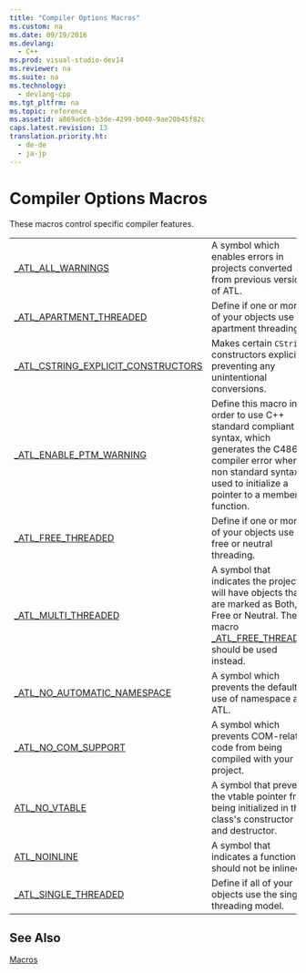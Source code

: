 ```yaml
---
title: "Compiler Options Macros"
ms.custom: na
ms.date: 09/19/2016
ms.devlang: 
  - C++
ms.prod: visual-studio-dev14
ms.reviewer: na
ms.suite: na
ms.technology: 
  - devlang-cpp
ms.tgt_pltfrm: na
ms.topic: reference
ms.assetid: a869adc6-b3de-4299-b040-9ae20b45f82c
caps.latest.revision: 13
translation.priority.ht: 
  - de-de
  - ja-jp
---
```

# Compiler Options Macros
These macros control specific compiler features.  
  
|||  
|-|-|  
|[_ATL_ALL_WARNINGS](../vs140/_ATL_ALL_WARNINGS.md)|A symbol which enables errors in projects converted from previous versions of ATL.|  
|[_ATL_APARTMENT_THREADED](../vs140/_ATL_APARTMENT_THREADED.md)|Define if one or more of your objects use apartment threading.|  
|[_ATL_CSTRING_EXPLICIT_CONSTRUCTORS](../vs140/_ATL_CSTRING_EXPLICIT_CONSTRUCTORS.md)|Makes certain `CString` constructors explicit, preventing any unintentional conversions.|  
|[_ATL_ENABLE_PTM_WARNING](../vs140/_ATL_ENABLE_PTM_WARNING.md)|Define this macro in order to use C++ standard compliant syntax, which generates the C4867 compiler error when a non standard syntax is used to initialize a pointer to a member function.|  
|[_ATL_FREE_THREADED](../vs140/_ATL_FREE_THREADED.md)|Define if one or more of your objects use free or neutral threading.|  
|[_ATL_MULTI_THREADED](../vs140/_ATL_MULTI_THREADED.md)|A symbol that indicates the project will have objects that are marked as Both, Free or Neutral. The macro [_ATL_FREE_THREADED](../vs140/_ATL_FREE_THREADED.md) should be used instead.|  
|[_ATL_NO_AUTOMATIC_NAMESPACE](../vs140/_ATL_NO_AUTOMATIC_NAMESPACE.md)|A symbol which prevents the default use of namespace as ATL.|  
|[_ATL_NO_COM_SUPPORT](../vs140/_ATL_NO_COM_SUPPORT.md)|A symbol which prevents COM-related code from being compiled with your project.|  
|[ATL_NO_VTABLE](../vs140/ATL_NO_VTABLE.md)|A symbol that prevents the vtable pointer from being initialized in the class's constructor and destructor.|  
|[ATL_NOINLINE](../vs140/ATL_NOINLINE.md)|A symbol that indicates a function should not be inlined.|  
|[_ATL_SINGLE_THREADED](../vs140/_ATL_SINGLE_THREADED.md)|Define if all of your objects use the single threading model.|  
  
## See Also  
 [Macros](../vs140/ATL-Macros.md)